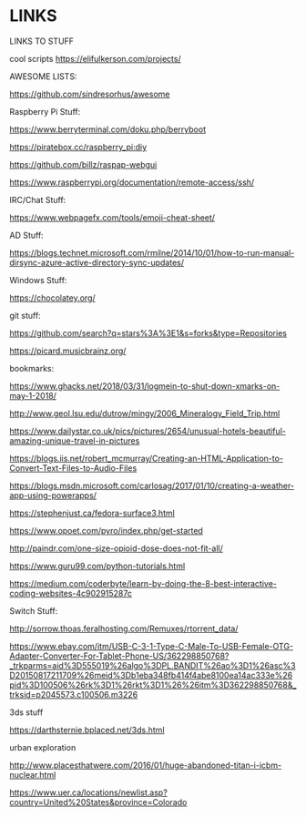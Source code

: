 # LINKS
LINKS TO STUFF

cool scripts
https://elifulkerson.com/projects/


AWESOME LISTS:

https://github.com/sindresorhus/awesome





Raspberry Pi Stuff:

https://www.berryterminal.com/doku.php/berryboot

https://piratebox.cc/raspberry_pi:diy

https://github.com/billz/raspap-webgui

https://www.raspberrypi.org/documentation/remote-access/ssh/


IRC/Chat Stuff:

https://www.webpagefx.com/tools/emoji-cheat-sheet/

AD Stuff:

https://blogs.technet.microsoft.com/rmilne/2014/10/01/how-to-run-manual-dirsync-azure-active-directory-sync-updates/


Windows Stuff:

https://chocolatey.org/


git stuff:

https://github.com/search?q=stars%3A%3E1&s=forks&type=Repositories

https://picard.musicbrainz.org/

bookmarks:

https://www.ghacks.net/2018/03/31/logmein-to-shut-down-xmarks-on-may-1-2018/

http://www.geol.lsu.edu/dutrow/mingy/2006_Mineralogy_Field_Trip.html

https://www.dailystar.co.uk/pics/pictures/2654/unusual-hotels-beautiful-amazing-unique-travel-in-pictures

https://blogs.iis.net/robert_mcmurray/Creating-an-HTML-Application-to-Convert-Text-Files-to-Audio-Files

https://blogs.msdn.microsoft.com/carlosag/2017/01/10/creating-a-weather-app-using-powerapps/

https://stephenjust.ca/fedora-surface3.html

https://www.opoet.com/pyro/index.php/get-started

http://paindr.com/one-size-opioid-dose-does-not-fit-all/

https://www.guru99.com/python-tutorials.html

https://medium.com/coderbyte/learn-by-doing-the-8-best-interactive-coding-websites-4c902915287c

Switch Stuff:

http://sorrow.thoas.feralhosting.com/Remuxes/rtorrent_data/

https://www.ebay.com/itm/USB-C-3-1-Type-C-Male-To-USB-Female-OTG-Adapter-Converter-For-Tablet-Phone-US/362298850768?_trkparms=aid%3D555019%26algo%3DPL.BANDIT%26ao%3D1%26asc%3D20150817211709%26meid%3Db1eba348fb414f4abe8100ea14ac333e%26pid%3D100506%26rk%3D1%26rkt%3D1%26%26itm%3D362298850768&_trksid=p2045573.c100506.m3226

3ds stuff

https://darthsternie.bplaced.net/3ds.html


urban exploration

http://www.placesthatwere.com/2016/01/huge-abandoned-titan-i-icbm-nuclear.html

https://www.uer.ca/locations/newlist.asp?country=United%20States&province=Colorado
